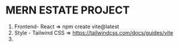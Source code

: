 # MERN ESTATE PROJECT
1. Frontend- React => npm create vite@latest
2. Style - Tailwind CSS => https://tailwindcss.com/docs/guides/vite
3. 